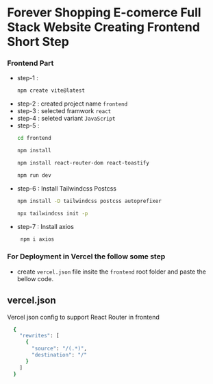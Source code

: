 # Forever Shopping E-comerce Full Stack Website Creating Frontend Short Step

### Frontend Part
- step-1 : 
    ```sh
    npm create vite@latest
    ```
- step-2 : created project name `frontend` 
- step-3 : selected framwork `react`
- step-4 : seleted variant `JavaScript`
- step-5 : 
    ```sh
    cd frontend
    ```
    ```sh
    npm install
    ```
    ```sh
    npm install react-router-dom react-toastify
    ```
    ```sh
    npm run dev
    ```
- step-6 : Install Tailwindcss Postcss
    ```sh
    npm install -D tailwindcss postcss autoprefixer
    ```
    ```sh
    npx tailwindcss init -p
    ```
- step-7 : Install axios
    ```sh
     npm i axios
    ```
 



 

### For Deployment in Vercel the follow some step
- create `vercel.json` file insite the `frontend` root folder and paste the bellow code.
## vercel.json

Vercel json config to support React Router in frontend

```bash
  {
    "rewrites": [
      {
        "source": "/(.*)",
        "destination": "/"
      }
    ]
  }
```

